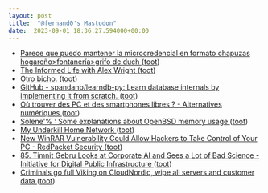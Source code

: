 ```yaml
---
layout: post
title:  "@fernand0's Mastodon"
date:  2023-09-01 18:36:27.594000+00:00
---
```

*  [Parece que puedo mantener la microcredencial en formato chapuzas hogareño&gt;fontanería&gt;grifo de duch ](https://mastodon.social/@fernand0/110991336249214371) ([toot](https://mastodon.social/@fernand0/110991336249214371))
*  [The Informed Life with Alex Wright ](https://jarango.com/2023/08/14/the-informed-life-with-alex-wright) ([toot](https://mastodon.social/@fernand0/110991115462912925))
*  [Otro bicho. ](https://avecesunafoto.wordpress.com/2023/09/01/otro-bicho) ([toot](https://mastodon.social/@fernand0/110991011147981746))
*  [GitHub - spandanb/learndb-py: Learn database internals by implementing it from scratch. ](https://github.com/spandanb/learndb-p) ([toot](https://mastodon.social/@fernand0/110990905248659394))
*  [Où trouver des PC et des smartphones libres ? - Alternatives numériques ](https://alternatives-numeriques.fr/ou-trouver-des-pc-et-des-smartphones-libres) ([toot](https://mastodon.social/@fernand0/110990509930319309))
*  [Solene'% : Some explanations about OpenBSD memory usage ](https://dataswamp.org/~solene/2023-08-11-openbsd-understand-memory-usage.htm) ([toot](https://mastodon.social/@fernand0/110990452949898226))
*  [My Underkill Home Network ](https://shkspr.mobi/blog/2023/08/my-underkill-home-network) ([toot](https://mastodon.social/@fernand0/110989739475569825))
*  [New WinRAR Vulnerability Could Allow Hackers to Take Control of Your PC - RedPacket Security ](https://www.redpacketsecurity.com/new-winrar-vulnerability-could-allow-hackers-to-take-control-of-your-pc) ([toot](https://mastodon.social/@fernand0/110989398955156756))
*  [85. Timnit Gebru Looks at Corporate AI and Sees a Lot of Bad Science - Initiative for Digital Public Infrastructure ](https://publicinfrastructure.org/podcast/85-timnit-gebru) ([toot](https://mastodon.social/@fernand0/110989247050549436))
*  [Criminals go full Viking on CloudNordic, wipe all servers and customer data ](https://www.theregister.com/2023/08/23/ransomware_wipes_cloudnordic) ([toot](https://mastodon.social/@fernand0/110989016466844039))

